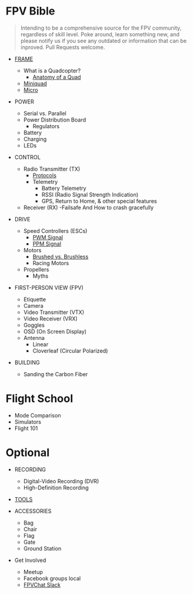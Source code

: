 # FPV Bible

 > Intending to be a comprehensive source for the FPV community, regardless of skill level. Poke around, learn something new, and please notify us if you see any outdated or information that can be inproved. Pull Requests welcome.


- [FRAME](src/frame.md)
	- What is a Quadcopter?
		- [Anatomy of a Quad](src/anatomy.md)
	- [Miniquad](src/miniquad.md)
	- [Micro](src/micro.md)
- POWER
	- Serial vs. Parallel
	- Power Distribution Board
		- Regulators
	- Battery
	- Charging
	- LEDs
- CONTROL
	- Radio Transmitter (TX)
		- [Protocols](protocols.md)
		- Telemetry
			- Battery Telemetry
			- RSSI (Radio Signal Strength Indication)
			- GPS, Return to Home, & other special features
	- Receiver (RX)
		-Failsafe And How to crash gracefully
- DRIVE
	- Speed Controllers (ESCs)
		- [PWM Signal](src/pwm_signal.md)
		- [PPM Signal](src/ppm_signal.md)
	- Motors
		- [Brushed vs. Brushless](src/brushed_brushless.md)
		- Racing Motors
	- Propellers
		- Myths
- FIRST-PERSON VIEW (FPV)
	- Etiquette
	- Camera
	- Video Transmitter (VTX)
	- Video Receiver (VRX)
	- Goggles
	- OSD (On Screen Display)
	- Antenna
		- Linear
		- Cloverleaf (Circular Polarized)

- BUILDING
	- Sanding the Carbon Fiber

# Flight School

- Mode Comparison
- Simulators
- Flight 101


# Optional

- RECORDING
	- Digital-Video Recording (DVR)
	- High-Definition Recording
- [TOOLS](src/tools.md)
- ACCESSORIES
	- Bag
	- Chair
	- Flag
	- Gate
	- Ground Station


- Get Involved
	- Meetup
	- Facebook groups local
	- [FPVChat Slack](fpv-chat.com)

